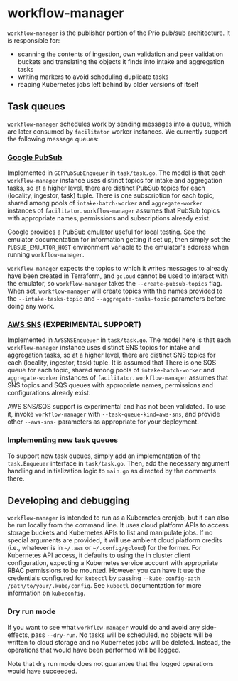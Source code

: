 # workflow-manager

`workflow-manager` is the publisher portion of the Prio pub/sub architecture. It is responsible for:

- scanning the contents of ingestion, own validation and peer validation buckets and translating the objects it finds into intake and aggregation tasks
- writing markers to avoid scheduling duplicate tasks
- reaping Kubernetes jobs left behind by older versions of itself

## Task queues

`workflow-manager` schedules work by sending messages into a queue, which are later consumed by `facilitator` worker instances. We currently support the following message queues:

### [Google PubSub](https://cloud.google.com/pubsub/docs)

Implemented in `GCPPubSubEnqueuer` in `task/task.go`. The model is that each `workflow-manager` instance uses distinct topics for intake and aggregation tasks, so at a higher level, there are distinct PubSub topics for each (locality, ingestor, task) tuple. There is one subscription for each topic, shared among pools of `intake-batch-worker` and `aggregate-worker` instances of `facilitator`. `workflow-manager` assumes that PubSub topics with appropriate names, permissions and subscriptions already exist.

Google provides a [PubSub emulator](https://cloud.google.com/pubsub/docs/emulator) useful for local testing. See the emulator documentation for information getting it set up, then simply set the `PUBSUB_EMULATOR_HOST` environment variable to the emulator's address when running `workflow-manager`.

`workflow-manager` expects the topics to which it writes messages to already have been created in Terraform, and `gcloud` cannot be used to interact with the emulator, so `workflow-manager` takes the `--create-pubsub-topics` flag. When set, `workflow-manager` will create topics with the names provided to the `--intake-tasks-topic` and `--aggregate-tasks-topic` parameters before doing any work.

### [AWS SNS](https://docs.aws.amazon.com/sns/latest/dg/welcome.html) (**EXPERIMENTAL SUPPORT**)

Implemented in `AWSSNSEnqueuer` in `task/task.go`. The model here is that each `workflow-manager` instance uses distinct SNS topics for intake and aggregation tasks, so at a higher level, there are distinct SNS topics for each (locality, ingestor, task) tuple. It is assumed that  There is one SQS queue for each topic, shared among pools of `intake-batch-worker` and `aggregate-worker` instances of `facilitator`. `workflow-manager` assumes that SNS topics and SQS queues with appropriate names, permissions and configurations already exist.

AWS SNS/SQS support is experimental and has not been validated. To use it, invoke `workflow-manager` with `--task-queue-kind=aws-sns`, and provide other `--aws-sns-` parameters as appropriate for your deployment.

### Implementing new task queues

To support new task queues, simply add an implementation of the `task.Enqueuer` interface in `task/task.go`. Then, add the necessary argument handling and initialization logic to `main.go` as directed by the comments there.

## Developing and debugging

`workflow-manager` is intended to run as a Kubernetes cronjob, but it can also be run locally from the command line. It uses cloud platform APIs to access storage buckets and Kubernetes APIs to list and manipulate jobs. If no special arguments are provided, it will use ambient cloud platform credits (i.e., whatever is in `~/.aws` or `~/.config/gcloud`) for the former. For Kubernetes API access, it defaults to using the in cluster client configuration, expecting a Kubernetes service account with appropriate RBAC permissions to be mounted. However you can have it use the credentials configured for `kubectl` by passing `--kube-config-path /path/to/your/.kube/config`. See `kubectl` documentation for more information on `kubeconfig`.

### Dry run mode

If you want to see what `workflow-manager` would do and avoid any side-effects, pass `--dry-run`. No tasks will be scheduled, no objects will be written to cloud storage and no Kubernetes jobs will be deleted. Instead, the operations that would have been performed will be logged.

Note that dry run mode does not guarantee that the logged operations would have succeeded.
